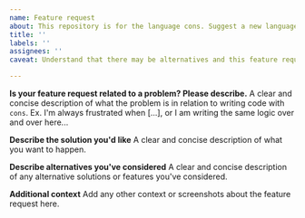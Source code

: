 ```yaml
---
name: Feature request
about: This repository is for the language cons. Suggest a new language feature for this project
title: ''
labels: ''
assignees: ''
caveat: Understand that there may be alternatives and this feature request would be a discussion about the alternatives offered, vs a new feature request, and the trade-offs between the two.

---
```


**Is your feature request related to a problem? Please describe.**
A clear and concise description of what the problem is in relation to writing code with `cons`. Ex. I'm always frustrated when [...], or I am writing the same logic over and over here...

**Describe the solution you'd like**
A clear and concise description of what you want to happen.

**Describe alternatives you've considered**
A clear and concise description of any alternative solutions or features you've considered.

**Additional context**
Add any other context or screenshots about the feature request here.
